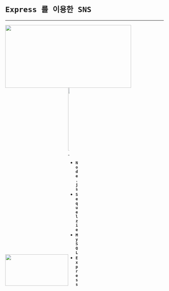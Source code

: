 # `Express 를 이용한 SNS`

----
<img src="https://cdn-images-1.medium.com/max/1200/0*ShbzlvZjT-VI72oW.png" width ='400' height ='200' >
<img src="https://upload.wikimedia.org/wikipedia/en/thumb/6/62/MySQL.svg/1200px-MySQL.svg.png" width='200'height ="100"><span style="width:4px; display:inline-block" /><img src = "https://encrypted-tbn0.gstatic.com/images?q=tbn:ANd9GcQNLB2jaw7mK8XLZMDOiegBqpDwor7tPTIgnwHQK2PdjyA_6M54" width ="200" >

----

- **`Node.js`**             
- **`Sequelzie`**
- **`MySQL`**
- **`Express`**
